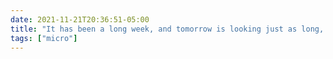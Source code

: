 ```yaml
---
date: 2021-11-21T20:36:51-05:00
title: "It has been a long week, and tomorrow is looking just as long, but it's been a beautiful Sunday that I plan to cap off with the new videos from the French train nerd YouTube channels I subscribe to and maybe even some Stardew Valley. "
tags: ["micro"]
---
```

